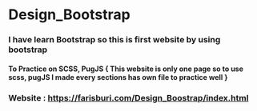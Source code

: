 # Design_Bootstrap

### I have learn Bootstrap so this is first website by using bootstrap 

#### To Practice on SCSS, PugJS { This website is only one page so to use scss, pugJS I made every sections has own file to practice well }

### Website :  https://farisburi.com/Design_Boostrap/index.html
